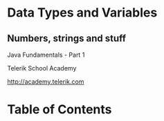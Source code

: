 <!-- section start -->

<!-- attr: {id: 'title', class: 'slide-title', hasScriptWrapper: true} -->

# Data Types and Variables
##  Numbers, strings and stuff
<div class="signature">
    <p class="signature-course">Java Fundamentals - Part 1</p>
    <p class="signature-initiative">Telerik School Academy</p>
    <a href="http://academy.telerik.com" class="signature-link">http://academy.telerik.com</a>
</div>

<!-- section start -->
<!-- attr: {id: 'table-of-contents'} -->
# Table of Contents


<!-- section start -->
<!-- attr: {id: '', class: 'slide-title'} -->
#
##

<!-- section start -->
<!-- attr: {id: ''} -->
#
